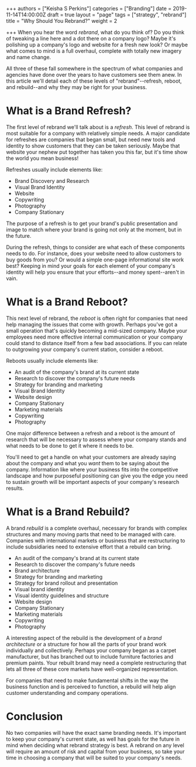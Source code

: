 +++
authors = ["Keisha S Perkins"]
categories = ["Branding"]
date = 2019-11-14T14:00:00Z
draft = true
layout = "page"
tags = ["strategy", "rebrand"]
title = "Why Should You Rebrand?"
weight = 2

+++
When you hear the word _rebrand_, what do you think of? Do you think of tweaking a line here and a dot there on a company logo? Maybe it's polishing up a company's logo and website for a fresh new look? Or maybe what comes to mind is a full overhaul, complete with totally new imagery and name change.

All three of these fall somewhere in the spectrum of what companies and agencies have done over the years to have customers see them anew. In this article we'll detail each of these levels of "rebrand"--refresh, reboot, and rebuild--and why they may be right for your business.

# What is a Brand Refresh?

The first level of rebrand we'll talk about is a _refresh_. This level of rebrand is most suitable for a company with relatively simple needs. A major candidate for refreshes are companies that began small, but need new tools and identity to show customers that they can be taken seriously. Maybe that website your nephew put together has taken you this far, but it's time show the world you mean business!

Refreshes usually include elements like:

* Brand Discovery and Research
* Visual Brand Identity
* Website
* Copywriting
* Photography
* Company Stationary

The purpose of a refresh is to get your brand's public presentation and image to match where your brand is going not only at the moment, but in the future.

During the refresh, things to consider are what each of these components needs to do. For instance, does your website need to allow customers to buy goods from you? Or would a simple one-page informational site work best? Keeping in mind your goals for each element of your company's identity will help you ensure that your efforts--and money spent--aren't in vain.

# What is a Brand Reboot?

This next level of rebrand, the _reboot_ is often right for companies that need help managing the issues that come with growth. Perhaps you've got a small operation that's quickly becoming a mid-sized company. Maybe your employees need more effective internal communication or your company could stand to distance itself from a few bad associations. If you can relate to outgrowing your company's current station, consider a reboot.

Reboots usually include elements like:

* An audit of the company's brand at its current state
* Research to discover the company's future needs
* Strategy for branding and marketing
* Visual Brand Identity
* Website design
* Company Stationary
* Marketing materials
* Copywriting
* Photography

One major difference between a refresh and a reboot is the amount of research that will be necessary to assess where your company stands and what needs to be done to get it where it needs to be. 

You'll need to get a handle on what your customers are already saying about the company and what you _want_ them to be saying about the company. Information like where your business fits into the competitive landscape and how purposeful positioning can give you the edge you need to sustain growth will be important aspects of your company's research results.

# What is a Brand Rebuild?

A brand _rebuild_ is a complete overhaul, necessary for brands with complex structures and many moving parts that need to be managed with care. Companies with international markets or business that are restructuring to include subsidiaries need to extensive effort that a rebuild can bring.

* An audit of the company's brand at its current state
* Research to discover the company's future needs
* Brand architecture
* Strategy for branding and marketing
* Strategy for brand rollout and presentation
* Visual brand identity
* Visual identity guidelines and structure
* Website design
* Company Stationary
* Marketing materials
* Copywriting
* Photography

A interesting aspect of the rebuild is the development of a _brand architecture_ or a structure for how all the parts of your brand work individually and collectively. Perhaps your company began as a carpet manufacturer, but has branched out to include furniture factories and premium paints. Your rebuilt brand may need a complete restructuring that lets all three of these core markets have well-organized representation.

For companies that need to make fundamental shifts in the way the business function and is perceived to function, a rebuild will help align customer understanding and company operations.

# Conclusion

No two companies will have the exact same branding needs. It's important to keep your company's current state, as well has goals for the future in mind when deciding what rebrand strategy is best. A rebrand on any level will require an amount of risk and capital from your business, so take your time in choosing a company that will be suited to your company's needs.